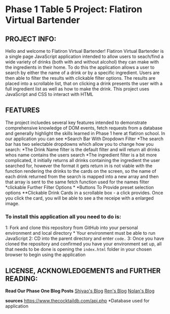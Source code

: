 
# Phase 1 Table 5 Project: Flatiron Virtual Bartender
## PROJECT INFO:
Hello and welcome to Flatiron Virtual Bartender! Flatiron Virtual Bartender is a single page JavaScript application intended to allow users to seach/find a wide variety of drinks (both with and without alcohol) they can make with the ingredients in their home. To do this the application allows a user to search by either the name of a drink or by a specific ingredient. Users are then able to filter the results with clickable filter options. The results are placed into a scrollable list, that on clicking a drink presents the user with a full ingredient list as well as how to make the drink. This project uses JavaScript and CSS to interact with HTML
## FEATURES
The project incluedes several key features intended to demonstrate comprehensive knowledge of DOM events, fetch requests from a database and generally highlight the skills learned in Phase 1 here at flatiron school. In our application you can see
*Search Bar With Dropdown Filter
    *The search bar has two selectable dropdowns which allow you to change how you search:
        *The Drink Name filter is the default filter and will return all drinks whos name contains the users search
        *The ingredient filter is a bit more complicated, it initially returns all drinks containing the ingredient the user searched for, however the format it gets return in is not viable with the function rendering the drinks to the cards on the screen, so the name of each drink returned from the search is mapped into a new array and then that array is sent to the same fetch function used for the names filter
*clickable Further Filter Options
    *
*Buttons To Provide preset selection options
**Clickable Drink Cards in a scrollable box - a click provides. Once you click the card, you will be able to see a the receipe with a enlarged image. 

### To install this application all you need to do is:
1: Fork and clone this repository from GitHub into your personal environment and local directory
    * Your environment must be able to run JavaScript
2: CD into the parent directory and enter `code.` 
3: Once you have cloned the repository and confirmed you have your environment set up, all that needs to be done is opening the `index.html` folder in your chosen browser to begin using the application


## LICENSE, ACKNOWLEDGEMENTS and FURTHER READING:
**Read Our Phase One Blog Posts**
    [Shiyao's Blog](https://medium.com/@zsshiyaozhai/behind-the-screen-my-journey-as-a-coding-rookie-through-phase-1-in-coding-bootcamp-7f3217cb7bb2)
    [Ren's Blog]()
    [Nolan's Blog](https://nolan.hashnode.dev/)

**sources**
https://www.thecocktaildb.com/api.php
    *Database used for application
